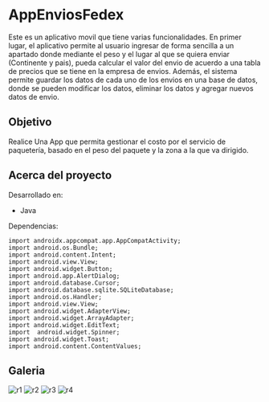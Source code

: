 # AppEnviosFedex

Este es un aplicativo movil que tiene varias funcionalidades. En primer lugar, el aplicativo permite al usuario ingresar de forma sencilla a un apartado donde mediante el peso y el lugar al que se quiera enviar (Continente y pais), pueda calcular el valor del envio de acuerdo a una tabla de precios que se tiene en la empresa de envios. Además, el sistema permite guardar los datos de cada uno de los envios en una base de datos, donde se pueden modificar los datos, eliminar los datos y agregar nuevos datos de envio.

## Objetivo
Realice Una App que permita gestionar el costo por el servicio de paquetería, basado en el peso del paquete y la zona a la que va dirigido.


## Acerca del proyecto
Desarrollado en: 
  - Java

Dependencias:

    import androidx.appcompat.app.AppCompatActivity;
    import android.os.Bundle;
    import android.content.Intent;
    import android.view.View;
    import android.widget.Button;
    import android.app.AlertDialog;
    import android.database.Cursor;
    import android.database.sqlite.SQLiteDatabase;
    import android.os.Handler;
    import android.view.View;
    import android.widget.AdapterView;
    import android.widget.ArrayAdapter;
    import android.widget.EditText;
    import  android.widget.Spinner;
    import android.widget.Toast;
    import android.content.ContentValues;

    
## Galeria

![r1](https://user-images.githubusercontent.com/42383412/111048915-66e1f580-841b-11eb-9c9d-a1b4ebcd3e45.gif)
![r2](https://user-images.githubusercontent.com/42383412/111049485-8c6eff00-841b-11eb-89ed-be4a7d6ab4cd.gif)
![r3](https://user-images.githubusercontent.com/42383412/111049774-a14b9280-841b-11eb-91f0-4e1e11fd19e3.gif)
![r4](https://user-images.githubusercontent.com/42383412/111050073-b58f8f80-841b-11eb-92e0-48775620d3fe.gif)

